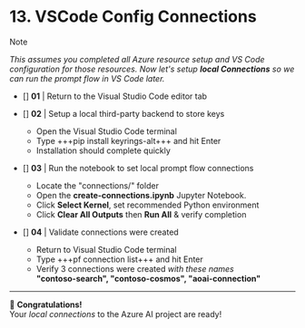 # 13. VSCode Config Connections

> [!NOTE]
_This assumes you completed all Azure resource setup and VS Code configuration for those resources. Now let's setup **local Connections** so we can run the prompt flow in VS Code later._

* []  **01** | Return to the Visual Studio Code editor tab

* []  **02** | Setup a local third-party backend to store keys
    - Open the Visual Studio Code terminal 
    - Type +++pip install keyrings-alt+++ and hit Enter
    - Installation should complete quickly

* []  **03** | Run the notebook to set local prompt flow connections
    - Locate the "connections/" folder
    - Open the **create-connections.ipynb** Jupyter Notebook.
    - Click **Select Kernel**, set recommended Python environment 
    - Click **Clear All Outputs** then **Run All** & verify completion

* []  **04** | Validate connections were created
    - Return to Visual Studio Code terminal
    - Type +++pf connection list+++ and hit Enter
    - Verify 3 connections were created *with these names* <br/> **"contoso-search", "contoso-cosmos", "aoai-connection"**

---

🥳 **Congratulations!** <br/> Your *local connections* to the Azure AI project are ready!
